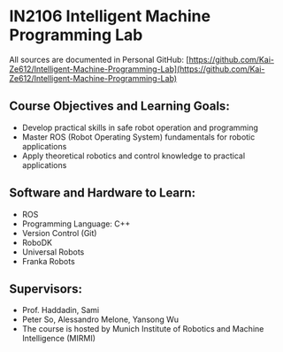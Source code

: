 # IN2106 Intelligent Machine Programming Lab

All sources are documented in Personal GitHub: [https://github.com/Kai-Ze612/Intelligent-Machine-Programming-Lab](https://github.com/Kai-Ze612/Intelligent-Machine-Programming-Lab)

## Course Objectives and Learning Goals:
* Develop practical skills in safe robot operation and programming
* Master ROS (Robot Operating System) fundamentals for robotic applications
* Apply theoretical robotics and control knowledge to practical applications

## Software and Hardware to Learn:
* ROS
* Programming Language: C++
* Version Control (Git)
* RoboDK
* Universal Robots
* Franka Robots

## Supervisors:
* Prof. Haddadin, Sami
* Peter So, Alessandro Melone, Yansong Wu
* The course is hosted by Munich Institute of Robotics and Machine Intelligence (MIRMI)
